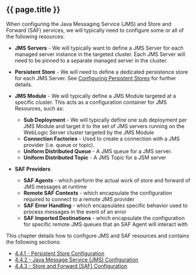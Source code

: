 ## {{ page.title }}

When configuring the Java Messaging Service (JMS) and Store and Forward (SAF) services, we will typically need to configure some or all of the following resources:

* **JMS Servers** - We will typically want to define a JMS Server for each managed server instance in the targeted cluster. Each JMS Server will need to be pinned to a separate managed server in the cluster.

* **Persistent Store** - We will need to define a dedicated persistence store for each JMS Server. See [Configuring Persistent Stores](/part4/4.4.configureJmsSaf/4.4.1.configurePersistentStores.md) for further details.


* **JMS Module** - We will typically define a JMS Module targeted at a specific cluster. This acts as a configuration container for JMS Resources, such as:
   * **Sub Deployment** - We will typically define one sub deployment per JMS Module and target it to the set of JMS servers running on the WebLogic Server cluster targeted by the JMS Module
   * **Connection Factories** - Used to create a connection with a JMS provider (i.e. queue or topic).
   * **Uniform Distributed Queue** - A JMS queue for a JMS server. 
   * **Uniform Distributed Topic** - A JMS Topic for a JSM server


* **SAF Providers**
   * **SAF Agents** - which perform the actual work of store and forward of JMS messages at runtime
   * **Remote SAF Contexts** - which encapsulate the configuration required to connect to a remote JMS provider
   * **SAF Error Handling** - which encapsulates specific behavior used to process messages in the event of an error
   * **SAF Imported Destinations** - which encapsulate the configuration for specific remote JMS queues that an SAF Agent will interact with
   
This chapter details how to configure JMS and SAF resources and contains the following sections:
* [4.4.1 - Persistent Store Configuration](/platform/resources/weblogic/jms/persistent-stores/README.md)
* [4.4.2 - Java Message Service (JMS) Configuration](/platform/resources/weblogic/jms/modules/README.md)
* [4.4.3 - Store and Forward (SAF) Configuration](/platform/resources/weblogic/jms/store-and-forward/README.md)






























